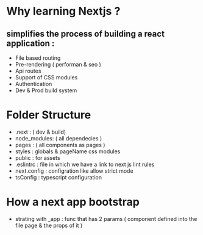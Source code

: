 # Why learning Nextjs ?
## simplifies the process of building a react application :
+ File based routing 
+ Pre-rendering ( performan & seo )
+ Api routes
+ Support of CSS modules 
+ Authentication 
+ Dev & Prod build system 
# Folder Structure 
+ .next : ( dev & build)
+ node_modules: ( all dependecies )
+ pages : ( all components as pages )
+ styles : globals & pageName css modules 
+ public : for assets 
+ .eslintrc : file in which we have a link to next js lint rules 
+ next.config : configration like allow strict mode 
+ tsConfig : typescript configuration 
# How a next app bootstrap 
+ strating with _app : func that has 2 params ( component defined into the file page & the props of it )
 